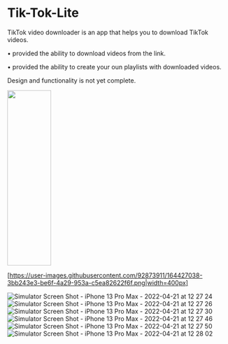 # Tik-Tok-Lite


TikTok video downloader is an app that helps you to download TikTok videos.

• provided the ability to download videos from the link.

• provided the ability to create your oun playlists with downloaded videos.

Design and functionality is not yet complete.

<img src="https://user-images.githubusercontent.com/92873911/164427038-3bb243e3-be6f-4a29-953a-c5ea82622f6f.png" width="100" height="400">

[https://user-images.githubusercontent.com/92873911/164427038-3bb243e3-be6f-4a29-953a-c5ea82622f6f.png|width=400px] 

![Simulator Screen Shot - iPhone 13 Pro Max - 2022-04-21 at 12 27 24](https://user-images.githubusercontent.com/92873911/164427038-3bb243e3-be6f-4a29-953a-c5ea82622f6f.png)
![Simulator Screen Shot - iPhone 13 Pro Max - 2022-04-21 at 12 27 26](https://user-images.githubusercontent.com/92873911/164427091-ea997d68-9b50-4da2-bdb2-67a78a8f1dac.png)
![Simulator Screen Shot - iPhone 13 Pro Max - 2022-04-21 at 12 27 30](https://user-images.githubusercontent.com/92873911/164427143-51e3a89d-63dd-4816-b627-4a6be78c4820.png)
![Simulator Screen Shot - iPhone 13 Pro Max - 2022-04-21 at 12 27 46](https://user-images.githubusercontent.com/92873911/164427174-6c0ae3fe-cdbf-46ba-af76-ae789813cdd8.png)
![Simulator Screen Shot - iPhone 13 Pro Max - 2022-04-21 at 12 27 50](https://user-images.githubusercontent.com/92873911/164427188-3fd0b4cd-1895-4dc3-86d9-f03c56ddc1b9.png)
![Simulator Screen Shot - iPhone 13 Pro Max - 2022-04-21 at 12 28 02](https://user-images.githubusercontent.com/92873911/164427211-1cceec5d-8738-4d08-810f-d83f9f61dbbc.png)
